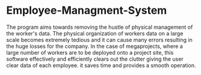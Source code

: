 # Employee-Managment-System
The program aims towards removing the hustle of physical management of the worker's data. The physical organization of workers data on a large scale becomes extremely tedious and it can cause many errors resulting in the huge losses for the company. In the case of megaprojects, where a large number of workers are to be deployed onto a project site, this software effectively and efficiently clears out the clutter giving the user clear data of each employee. it saves time and provides a smooth operation.
